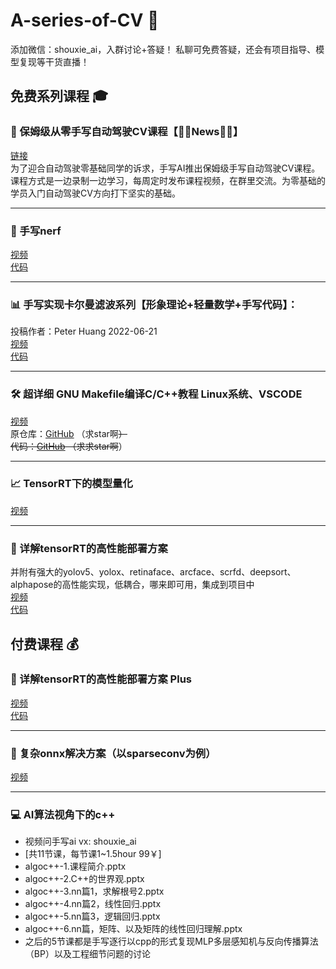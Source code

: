 # A-series-of-CV 🚀
添加微信：shouxie_ai，入群讨论+答疑！
私聊可免费答疑，还会有项目指导、模型复现等干货直播！

## 免费系列课程 🎓

### 🚗 保姆级从零手写自动驾驶CV课程【🚀✨News🚀✨】
[链接](https://shouxieai.com/solution/sxai/AutonomousDriving)  
为了迎合自动驾驶零基础同学的诉求，手写AI推出保姆级手写自动驾驶CV课程。课程方式是一边录制一边学习，每周定时发布课程视频，在群里交流。为零基础的学员入门自动驾驶CV方向打下坚实的基础。

---

### 🎨 手写nerf
[视频](https://www.bilibili.com/video/BV1xL411y7Qa/)  
[代码](https://github.com/shouxieai/nerf_from_scratch)

---

### 📊 手写实现卡尔曼滤波系列【形象理论+轻量数学+手写代码】：
投稿作者：Peter Huang 2022-06-21  
[视频](https://www.bilibili.com/video/BV1GB4y1D7P1)  
[代码](https://github.com/shouxieai/Kalmanfilter_from_scratch)

---

### 🛠️ 超详细 GNU Makefile编译C/C++教程 Linux系统、VSCODE
[视频](https://www.bilibili.com/video/BV1EM41177s1/)  
原仓库：[GitHub](https://github.com/liheqian1993/GNC-Tutorial.git) （求star啊~~~~）  
代码：[GitHub](https://github.com/shouxieai/cpp_Makefile_intro) （求求star啊~~~~）

---

### 📈 TensorRT下的模型量化
[视频](https://www.bilibili.com/video/BV18L41197Uz)

---

### 🚀 详解tensorRT的高性能部署方案
并附有强大的yolov5、yolox、retinaface、arcface、scrfd、deepsort、alphapose的高性能实现，低耦合，哪来即可用，集成到项目中  
[视频](https://www.bilibili.com/video/BV1Xw411f7FW/?spm_id_from=333.788.recommend_more_video.0&vd_source=a9b657d90264e6208a4b2ba76c7dba86)  
[代码](https://github.com/shouxieai/tensorRT_cpp)

## 付费课程 💰

### 💎 详解tensorRT的高性能部署方案 Plus
[视频](https://ke.qq.com/course/4993141#term_id=105165326)  
[代码](https://github.com/shouxieai/learning-cuda-trt)

---
### 🧩 复杂onnx解决方案（以sparseconv为例）
[视频](https://ke.qq.com/course/5851686#term_id=106187062)

---
### 💻 AI算法视角下的c++
- 视频问手写ai vx: shouxie_ai 
- [共11节课，每节课1~1.5hour 99￥] 
- algoc++-1.课程简介.pptx
- algoc++-2.C++的世界观.pptx
- algoc++-3.nn篇1，求解根号2.pptx
- algoc++-4.nn篇2，线性回归.pptx
- algoc++-5.nn篇3，逻辑回归.pptx
- algoc++-6.nn篇，矩阵、以及矩阵的线性回归理解.pptx
- 之后的5节课都是手写逐行以cpp的形式复现MLP多层感知机与反向传播算法（BP）以及工程细节问题的讨论

